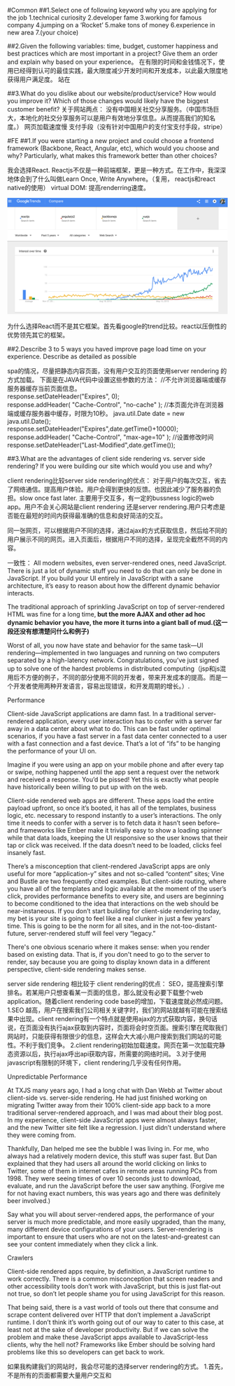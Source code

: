 
#Common
##1.Select one of following keyword why you are applying for the job
  1.technical curiosity
  2.developer fame
  3.working for famous company
  4.jumping on a ‘Rocket’
  5.make tons of money
  6.experience in new area
  7.(your choice)

##2.Given the following variables: time, budget, customer happiness and best practices which are most important in a project? Give them an order and explain why based on your experience。
在有限的时间和金钱情况下，使用已经得到认可的最佳实践，最大限度减少开发时间和开发成本，以此最大限度地获得用户满足度。
站在




##3.What do you dislike about our website/product/service? How would you improve it? Which of those changes would likely have the biggest customer benefit?
关于网站两点： 
没有中国相关社交分享服务。（中国市场巨大，本地化的社交分享服务可以是用户有效地分享信息。从而提高我们的知名度。）
网页加载速度慢
支付手段（没有针对中国用户的支付宝支付手段，stripe）



#FE
##1.If you were starting a new project and could choose a frontend framework (Backbone, React, Angular, etc), which would you choose and why? Particularly, what makes this framework better than other choices?

我会选择React. Reactjs不仅是一种前端框架，更是一种方式。在工作中，我深深地体会到了什么叫做Learn Once, Write Anywhere。（复用， reactjs和react native的使用）
virtual DOM: 提高renderring速度。


![alt tag](https://github.com/jcdby/Answer/blob/master/front-end-trend.png)

为什么选择React而不是其它框架。首先看google的trend比较。react以压倒性的优势领先其它的框架。

##2.Describe 3 to 5 ways you haved improve page load time on your experience. Describe as detailed as possible

spa的情况，尽量把静态内容页面，没有用户交互的页面使用server rendering 的方式加载。
下面是在JAVA代码中设置这些参数的方法：
//不允许浏览器端或缓存服务器缓存当前页面信息。    
response.setDateHeader("Expires", 0);  
response.addHeader( "Cache-Control", "no-cache" );
//本页面允许在浏览器端或缓存服务器中缓存，时限为10秒。
java.util.Date date = new java.util.Date();  
response.setDateHeader("Expires",date.getTime()+10000); 
response.addHeader( "Cache-Control", "max-age=10" ); 
//设置修改时间
response.setDateHeader("Last-Modified",date.getTime());


##3.What are the advantages of client side rendering vs. server side rendering? If you were building our site which would you use and why?

client rendering比较server side rendering的优点： 对于用户的每次交互，省去了网络通信。提高用户体验。用户会得到更快的反馈。也因此减少了服务器的负担。slow once fast later. 主要用于交互多，有一定的bussness logic的web app。用户不会关心网站是client rendering 还是server rendering.用户只考虑是否能在最短的时间内获得最准确的信息和良好简洁的交互。

同一张网页，可以根据用户不同的选择，通过ajax的方式获取信息，然后给不同的用户展示不同的网页。进入页面后，根据用户不同的选择，呈现完全截然不同的内容。

一致性：
All modern websites, even server-rendered ones, need JavaScript. There is just a lot of dynamic stuff you need to do that can only be done in JavaScript. If you build your UI entirely in JavaScript with a sane architecture, it’s easy to reason about how the different dynamic behavior interacts.

The traditional approach of sprinkling JavaScript on top of server-rendered HTML was fine for a long time,<strong> but the more AJAX and other ad hoc dynamic behavior you have, the more it turns into a giant ball of mud.(这一段还没有想清楚问什么和例子)</strong>

Worst of all, you now have state and behavior for the same task—UI rendering—implemented in two languages and running on two computers separated by a high-latency network. Congratulations, you’ve just signed up to solve one of the hardest problems in distributed computing（jsp和js混用后不方便的例子，不同的部分使用不同的开发者，带来开发成本的提高。而是一个开发者使用两种开发语言，容易出现错误，和开发周期的增长。）.

Performance

Client-side JavaScript applications are damn fast. In a traditional server-rendered application, every user interaction has to confer with a server far away in a data center about what to do. This can be fast under optimal scenarios, if you have a fast server in a fast data center connected to a user with a fast connection and a fast device. That’s a lot of “ifs” to be hanging the performance of your UI on.

Imagine if you were using an app on your mobile phone and after every tap or swipe, nothing happened until the app sent a request over the network and received a response. You’d be pissed! Yet this is exactly what people have historically been willing to put up with on the web.

Client-side rendered web apps are different. These apps load the entire payload upfront, so once it’s booted, it has all of the templates, business logic, etc. necessary to respond instantly to a user’s interactions. The only time it needs to confer with a server is to fetch data it hasn’t seen before–and frameworks like Ember make it trivially easy to show a loading spinner while that data loads, keeping the UI responsive so the user knows that their tap or click was received. If the data doesn’t need to be loaded, clicks feel insanely fast.

There’s a misconception that client-rendered JavaScript apps are only useful for more “application-y” sites and not so-called “content” sites; Vine and Bustle are two frequently cited examples. But client-side routing, where you have all of the templates and logic available at the moment of the user’s click, provides performance benefits to every site, and users are beginning to become conditioned to the idea that interactions on the web should be near-instaneous. If you don’t start building for client-side rendering today, my bet is your site is going to feel like a real clunker in just a few years’ time. This is going to be the norm for all sites, and in the not-too-distant-future, server-rendered stuff will feel very “legacy.”

There's one obvious scenario where it makes sense: when you render based on existing data. That is, if you don't need to go to the server to render, say because you are going to display known data in a different perspective, client-side rendering makes sense.




server side rendering 相比较于 client rendering的优点： SEO，提高搜索引擎排名。若某用户只想查看某一页面的信息，那么就没有必要下载整个web application。随着client rendering code base的增加，下载速度就必然成问题。
1.SEO 越高，用户在搜索我们公司相关关键字时，我们的网站就越有可能在搜索结果中出现。client rendering有一个特点就是使用ajax的方式获取内容，换句话说，在页面没有执行ajax获取到内容时，页面将会时空页面。搜索引擎在爬取我们网站时，只能获得有限很少的信息，这样会大大减小用户搜索到我们网站的可能性。不利于我们竞争。
2.client rendering初始加载速度。网页在第一次加载完静态资源以后，执行ajax呼出api获取内容，所需要的网络时间。
3.对于使用javascript有限制的环境下，client rendering几乎没有任何作用。

Unpredictable Performance

At TXJS many years ago, I had a long chat with Dan Webb at Twitter about client-side vs. server-side rendering. He had just finished working on migrating Twitter away from their 100% client-side app back to a more traditional server-rendered approach, and I was mad about their blog post. In my experience, client-side JavaScript apps were almost always faster, and the new Twitter site felt like a regression. I just didn’t understand where they were coming from.

Thankfully, Dan helped me see the bubble I was living in. For me, who always had a relatively modern device, this stuff was super fast. But Dan explained that they had users all around the world clicking on links to Twitter, some of them in internet cafes in remote areas running PCs from 1998. They were seeing times of over 10 seconds just to download, evaluate, and run the JavaScript before the user saw anything. (Forgive me for not having exact numbers, this was years ago and there was definitely beer involved.)

Say what you will about server-rendered apps, the performance of your server is much more predictable, and more easily upgraded, than the many, many different device configurations of your users. Server-rendering is important to ensure that users who are not on the latest-and-greatest can see your content immediately when they click a link.

Crawlers

Client-side rendered apps require, by definition, a JavaScript runtime to work correctly. There is a common misconception that screen readers and other accessibility tools don’t work with JavaScript, but this is just flat-out not true, so don’t let people shame you for using JavaScript for this reason.

That being said, there is a vast world of tools out there that consume and scrape content delivered over HTTP that don’t implement a JavaScript runtime. I don’t think it’s worth going out of our way to cater to this case, at least not at the sake of developer productivity. But if we can solve the problem and make these JavaScript apps available to JavaScript-less clients, why the hell not? Frameworks like Ember should be solving hard problems like this so developers can get back to work.



如果我构建我们的网站时，我会尽可能的选择server rendering的方式。
1.首先，不是所有的页面都需要大量用户交互和

